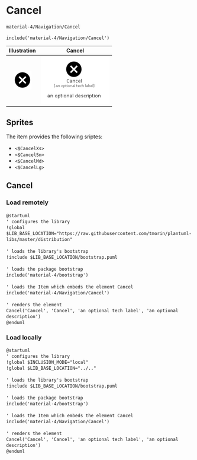 # Cancel


```text
material-4/Navigation/Cancel
```

```text
include('material-4/Navigation/Cancel')
```



| Illustration | Cancel |
| :---: | :---: |
| ![illustration for Illustration](../../material-4/Navigation/Cancel.png) | ![illustration for Cancel](../../material-4/Navigation/Cancel.Local.png) |



## Sprites
The item provides the following sriptes:

- `<$CancelXs>`
- `<$CancelSm>`
- `<$CancelMd>`
- `<$CancelLg>`





## Cancel

### Load remotely
```plantuml
@startuml
' configures the library
!global $LIB_BASE_LOCATION="https://raw.githubusercontent.com/tmorin/plantuml-libs/master/distribution"

' loads the library's bootstrap
!include $LIB_BASE_LOCATION/bootstrap.puml

' loads the package bootstrap
include('material-4/bootstrap')

' loads the Item which embeds the element Cancel
include('material-4/Navigation/Cancel')

' renders the element
Cancel('Cancel', 'Cancel', 'an optional tech label', 'an optional description')
@enduml
```

### Load locally
```plantuml
@startuml
' configures the library
!global $INCLUSION_MODE="local"
!global $LIB_BASE_LOCATION="../.."

' loads the library's bootstrap
!include $LIB_BASE_LOCATION/bootstrap.puml

' loads the package bootstrap
include('material-4/bootstrap')

' loads the Item which embeds the element Cancel
include('material-4/Navigation/Cancel')

' renders the element
Cancel('Cancel', 'Cancel', 'an optional tech label', 'an optional description')
@enduml
```

